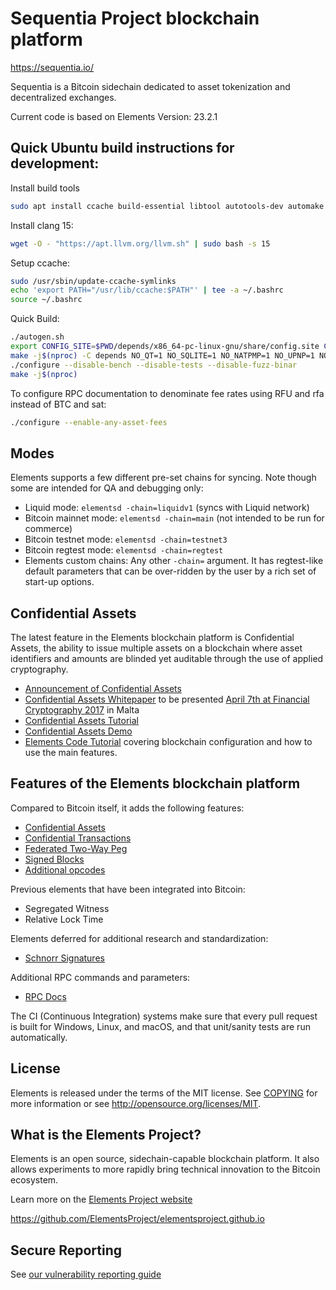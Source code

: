 Sequentia Project blockchain platform
====================================

https://sequentia.io/

Sequentia is a Bitcoin sidechain dedicated to asset tokenization and decentralized exchanges.

Current code is based on Elements Version: 23.2.1

Quick Ubuntu build instructions for development:
-----

Install build tools
```bash
sudo apt install ccache build-essential libtool autotools-dev automake pkg-config bsdmainutils python3 libevent-dev libboost-dev
```
Install clang 15:
```bash
wget -O - "https://apt.llvm.org/llvm.sh" | sudo bash -s 15
```
Setup ccache:
```bash
sudo /usr/sbin/update-ccache-symlinks
echo 'export PATH="/usr/lib/ccache:$PATH"' | tee -a ~/.bashrc
source ~/.bashrc
```
Quick Build:
```bash
./autogen.sh
export CONFIG_SITE=$PWD/depends/x86_64-pc-linux-gnu/share/config.site CC=clang-18 CXX=clang++-18 NOWARN_CXXFLAGS='-Wno-unused-result'
make -j$(nproc) -C depends NO_QT=1 NO_SQLITE=1 NO_NATPMP=1 NO_UPNP=1 NO_ZMQ=1 NO_USDT=1
./configure --disable-bench --disable-tests --disable-fuzz-binar
make -j$(nproc)
```
To configure RPC documentation to denominate fee rates using RFU and rfa instead of BTC and sat:
```bash
./configure --enable-any-asset-fees
```

Modes
-----

Elements supports a few different pre-set chains for syncing. Note though some are intended for QA and debugging only:

* Liquid mode: `elementsd -chain=liquidv1` (syncs with Liquid network)
* Bitcoin mainnet mode: `elementsd -chain=main` (not intended to be run for commerce)
* Bitcoin testnet mode: `elementsd -chain=testnet3`
* Bitcoin regtest mode: `elementsd -chain=regtest`
* Elements custom chains: Any other `-chain=` argument. It has regtest-like default parameters that can be over-ridden by the user by a rich set of start-up options.

Confidential Assets
----------------
The latest feature in the Elements blockchain platform is Confidential Assets,
the ability to issue multiple assets on a blockchain where asset identifiers
and amounts are blinded yet auditable through the use of applied cryptography.

 * [Announcement of Confidential Assets](https://blockstream.com/2017/04/03/blockstream-releases-elements-confidential-assets.html)
 * [Confidential Assets Whitepaper](https://blockstream.com/bitcoin17-final41.pdf) to be presented [April 7th at Financial Cryptography 2017](http://fc17.ifca.ai/bitcoin/schedule.html) in Malta
 * [Confidential Assets Tutorial](contrib/assets_tutorial/assets_tutorial.py)
 * [Confidential Assets Demo](https://github.com/ElementsProject/confidential-assets-demo)
 * [Elements Code Tutorial](https://elementsproject.org/elements-code-tutorial/overview) covering blockchain configuration and how to use the main features.

Features of the Elements blockchain platform
----------------

Compared to Bitcoin itself, it adds the following features:
 * [Confidential Assets][asset-issuance]
 * [Confidential Transactions][confidential-transactions]
 * [Federated Two-Way Peg][federated-peg]
 * [Signed Blocks][signed-blocks]
 * [Additional opcodes][opcodes]

Previous elements that have been integrated into Bitcoin:
 * Segregated Witness
 * Relative Lock Time

Elements deferred for additional research and standardization:
 * [Schnorr Signatures][schnorr-signatures]

Additional RPC commands and parameters:
* [RPC Docs](https://elementsproject.org/en/doc/)

The CI (Continuous Integration) systems make sure that every pull request is built for Windows, Linux, and macOS,
and that unit/sanity tests are run automatically.

License
-------
Elements is released under the terms of the MIT license. See [COPYING](COPYING) for more
information or see http://opensource.org/licenses/MIT.

[confidential-transactions]: https://elementsproject.org/features/confidential-transactions
[opcodes]: https://elementsproject.org/features/opcodes
[federated-peg]: https://elementsproject.org/features#federatedpeg
[signed-blocks]: https://elementsproject.org/features#signedblocks
[asset-issuance]: https://elementsproject.org/features/issued-assets
[schnorr-signatures]: https://elementsproject.org/features/schnorr-signatures

What is the Elements Project?
-----------------
Elements is an open source, sidechain-capable blockchain platform. It also allows experiments to more rapidly bring technical innovation to the Bitcoin ecosystem.

Learn more on the [Elements Project website](https://elementsproject.org)

https://github.com/ElementsProject/elementsproject.github.io

Secure Reporting
------------------
See [our vulnerability reporting guide](SECURITY.md)

